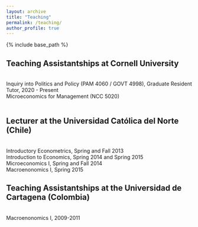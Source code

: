 ```yaml
---
layout: archive
title: "Teaching"
permalink: /teaching/
author_profile: true
---
```


{% include base_path %}

<p id="1.5-spaced" style="line-height: 150%;">
<h2> Teaching Assistantships at Cornell University</h2><br>
<div> Inquiry into Politics and Policy (PAM 4060 / GOVT 4998), Graduate Resident Tutor, 2020 - Present</div>
<div> Microeconomics for Management (NCC 5020)</div><br>
</p>

<p id="1.5-spaced" style="line-height: 150%;">
<h2> Lecturer at the Universidad Católica del Norte (Chile)</h2><br>
<div> Introductory Econometrics, Spring and Fall 2013 </div>
<div> Introduction to Economics, Spring 2014 and Spring 2015 </div>
<div> Microeconomics I, Spring and Fall 2014 </div>
<div> Macroenonomics I, Spring 2015 </div>
</p>
	
<p id="1.5-spaced" style="line-height: 150%;">
<h2> Teaching Assistantships at the Universidad de Cartagena (Colombia)</h2><br>
<div> Macroenonomics I, 2009-2011</div>
</p>
